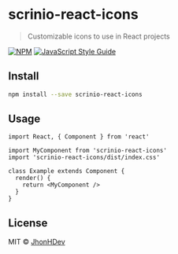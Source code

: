 # scrinio-react-icons

> Customizable icons to use in React projects

[![NPM](https://img.shields.io/npm/v/scrinio-react-icons.svg)](https://www.npmjs.com/package/scrinio-react-icons) [![JavaScript Style Guide](https://img.shields.io/badge/code_style-standard-brightgreen.svg)](https://standardjs.com)

## Install

```bash
npm install --save scrinio-react-icons
```

## Usage

```tsx
import React, { Component } from 'react'

import MyComponent from 'scrinio-react-icons'
import 'scrinio-react-icons/dist/index.css'

class Example extends Component {
  render() {
    return <MyComponent />
  }
}
```

## License

MIT © [JhonHDev](https://github.com/JhonHDev)
